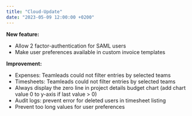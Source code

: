 ```yaml
---
title: "Cloud-Update"
date: "2023-05-09 12:00:00 +0200"
---
```


**New feature:**
- Allow 2 factor-authentication for SAML users
- Make user preferences available in custom invoice templates

**Improvement:**
- Expenses: Teamleads could not filter entries by selected teams
- Timesheets: Teamleads could not filter entries by selected teams
- Always display the zero line in project details budget chart (add chart value 0 to y-axis if last value > 0)
- Audit logs: prevent error for deleted users in timesheet listing
- Prevent too long values for user preferences
